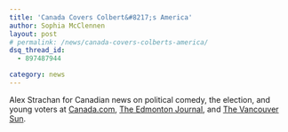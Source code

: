 ```yaml
---
title: 'Canada Covers Colbert&#8217;s America'
author: Sophia McClennen
layout: post
# permalink: /news/canada-covers-colberts-america/
dsq_thread_id:
  - 897487944

category: news
---
```

Alex Strachan for Canadian news on political comedy, the election, and young voters at [Canada.com][1], [The Edmonton Journal][2], and [The Vancouver Sun][3].

<div>
  <div>
    <img src="https://mail.google.com/mail/u/0/images/cleardot.gif" alt="" />
  </div>
</div>

 [1]: http://www.canada.com/entertainment/Latenight+comics+blur+newsentertainment+divide/7418983/story.html
 [2]: http://www.edmontonjournal.com/entertainment/Latenight+comics+blur+news+entertainment/7421501/story.html
 [3]: http://www.vancouversun.com/entertainment/television/Young+American+voters+turning+Comedy+Central/7417666/story.html